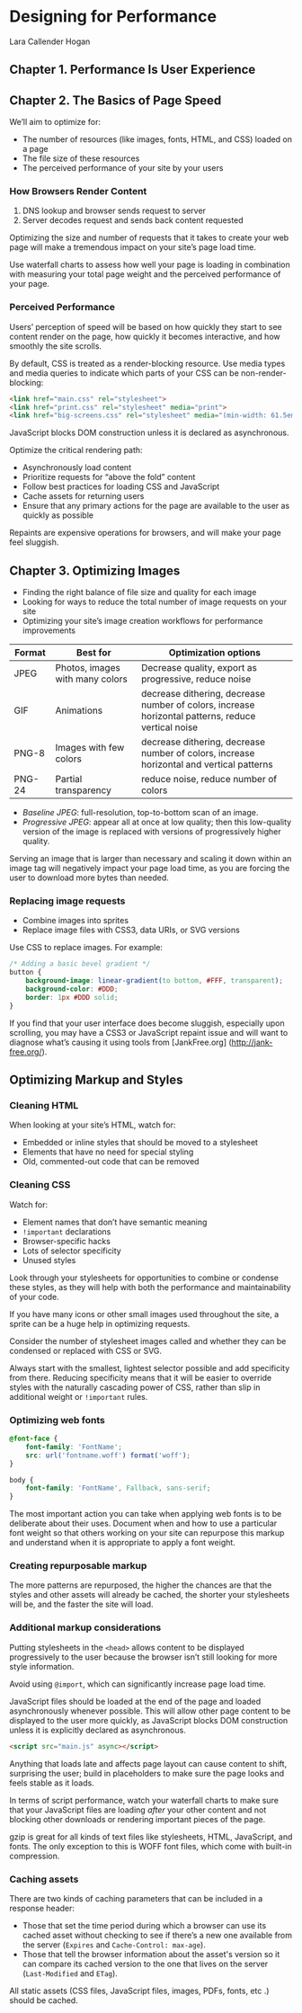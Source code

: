 # Designing for Performance

Lara Callender Hogan

## Chapter 1. Performance Is User Experience

## Chapter 2. The Basics of Page Speed

We’ll aim to optimize for:

- The number of resources (like images, fonts, HTML, and CSS) loaded on a page
- The file size of these resources
- The perceived performance of your site by your users

### How Browsers Render Content

1. DNS lookup and browser sends request to server
2. Server decodes request and sends back content requested

Optimizing the size and number of requests that it takes to create your web page will make a tremendous impact on your site’s page load time.

Use waterfall charts to assess how well your page is loading in combination with measuring your total page weight and the perceived performance of your page.

### Perceived Performance

Users’ perception of speed will be based on how quickly they start to see content render on the page, how quickly it becomes interactive, and how smoothly the site scrolls.

By default, CSS is treated as a render-blocking resource. Use media types and media queries to indicate which parts of your CSS can be non-render-blocking: 

```html
<link href="main.css" rel="stylesheet">
<link href="print.css" rel="stylesheet" media="print">
<link href="big-screens.css" rel="stylesheet" media="(min-width: 61.5em)">
```

JavaScript blocks DOM construction unless it is declared as asynchronous.

Optimize the critical rendering path:

- Asynchronously load content
- Prioritize requests for “above the fold” content
- Follow best practices for loading CSS and JavaScript
- Cache assets for returning users
- Ensure that any primary actions for the page are available to the user as quickly as possible

Repaints are expensive operations for browsers, and will make your page feel sluggish.

## Chapter 3. Optimizing Images

- Finding the right balance of file size and quality for each image
- Looking for ways to reduce the total number of image requests on your site
- Optimizing your site’s image creation workflows for performance improvements

|Format |Best for | Optimization options|
|-------|---------|---------------------|
|JPEG|Photos, images with many colors|Decrease quality, export as progressive, reduce noise|
|GIF|Animations|decrease dithering, decrease number of colors, increase horizontal patterns, reduce vertical noise |
|PNG-8|Images with few colors|decrease dithering, decrease number of colors, increase horizontal and vertical patterns|
|PNG-24|Partial transparency|reduce noise, reduce number of colors|

- *Baseline JPEG*: full-resolution, top-to-bottom scan of an image.
- *Progressive JPEG*: appear all at once at low quality; then this low-quality version of the image is replaced with versions of progressively higher quality.

Serving an image that is larger than necessary and scaling it down within an image tag will negatively impact your page load time, as you are forcing the user to download more bytes than needed.

### Replacing image requests

- Combine images into sprites
- Replace image files with CSS3, data URIs, or SVG versions

Use CSS to replace images. For example:

```css
/* Adding a basic bevel gradient */
button {
    background-image: linear-gradient(to bottom, #FFF, transparent);
    background-color: #DDD;
    border: 1px #DDD solid;
}
```

If you find that your user interface does become sluggish, especially upon scrolling, you may have a CSS3 or JavaScript repaint issue and will want to diagnose what’s causing it using tools from [JankFree.org] (http://jank-free.org/).

## Optimizing Markup and Styles

### Cleaning HTML

When looking at your site’s HTML, watch for:

- Embedded or inline styles that should be moved to a stylesheet
- Elements that have no need for special styling
- Old, commented-out code that can be removed

### Cleaning CSS

Watch for:

- Element names that don’t have semantic meaning
- `!important` declarations
- Browser-specific hacks
- Lots of selector specificity
- Unused styles

Look through your stylesheets for opportunities to combine or condense these styles, as they will help with both the performance and maintainability of your code.

If you have many icons or other small images used throughout the site, a sprite can be a huge help in optimizing requests.

Consider the number of stylesheet images called and whether they can be condensed or replaced with CSS or SVG.

Always start with the smallest, lightest selector possible and add specificity from there. Reducing specificity means that it will be easier to override styles with the naturally cascading power of CSS, rather than slip in additional weight or `!important` rules.

### Optimizing web fonts

```css
@font-face {
    font-family: 'FontName';
    src: url('fontname.woff') format('woff');
}

body {
    font-family: 'FontName', Fallback, sans-serif;
}
```

The most important action you can take when applying web fonts is to be deliberate about their uses. Document when and how to use a particular font weight so that others working on your site can repurpose this markup and understand when it is appropriate to apply a font weight.

### Creating repurposable markup

The more patterns are repurposed, the higher the chances are that the styles and other assets will already be cached, the shorter your stylesheets will be, and the faster the site will load.

### Additional markup considerations

Putting stylesheets in the `<head>` allows content to be displayed progressively to the user because the browser isn’t still looking for more style information.

Avoid using `@import`, which can significantly increase page load time.

JavaScript files should be loaded at the end of the page and loaded asynchronously whenever possible. This will allow other page content to be displayed to the user more quickly, as JavaScript blocks DOM construction unless it is explicitly declared as asynchronous.

```html
<script src="main.js" async></script>
```

Anything that loads late and affects page layout can cause content to shift, surprising the user; build in placeholders to make sure the page looks and feels stable as it loads.

In terms of script performance, watch your waterfall charts to make sure that your JavaScript files are loading *after* your other content and not blocking other downloads or rendering important pieces of the page.

gzip is great for all kinds of text files like stylesheets, HTML, JavaScript, and fonts. The only exception to this is WOFF font files, which come with built-in compression.

### Caching assets

There are two kinds of caching parameters that can be included in a response header:

- Those that set the time period during which a browser can use its cached asset without checking to see if there’s a new one available from the server (`Expires` and `Cache-Control: max-age`).
- Those that tell the browser information about the asset's version so it can compare its cached version to the one that lives on the server (`Last-Modified` and `ETag`).

All static assets (CSS files, JavaScript files, images, PDFs, fonts, etc .) should be cached.